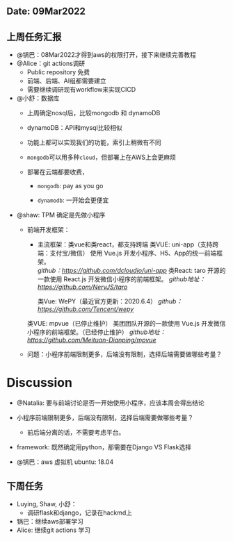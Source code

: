 ## Date: 09Mar2022

## 上周任务汇报

- @锅巴：08Mar2022才得到aws的权限打开，接下来继续完善教程
- @Alice：git actions调研
  - Public repository 免费
  - 前端、后端、AI组都需要建立
  - 需要继续调研现有workflow来实现CICD
- @小舒：数据库
  - 上周确定nosql后，比较mongodb 和 dynamoDB

  - dynamoDB：API和mysql比较相似

  - 功能上都可以实现我们的功能，索引上稍微有不同

  - `mongodb`可以用多种`cloud`，但部署上在AWS上会更麻烦

  - 部署在云端都要收费，
    - `mongodb`: pay as you go

    - `dynamodb`: 一开始会更便宜
- @shaw: TPM 确定是先做小程序
  - 前端开发框架：
    - 主流框架：类vue和类react，都支持跨端
     类VUE: uni-app（支持跨端：支付宝/微信）
        使用 Vue.js 开发小程序、H5、App的统一前端框架。  
         *github：https://github.com/dcloudio/uni-app*
      类React: taro
      开源的一款使用 React.js 开发微信小程序的前端框架。
      *github地址：https://github.com/NervJS/taro*
      
      类Vue: WePY（最近官方更新：2020.6.4）
        *github：https://github.com/Tencent/wepy*

    类VUE: mpvue（已停止维护）
      美团团队开源的一款使用 Vue.js 开发微信小程序的前端框架。（已经停止维护）
      *github地址：https://github.com/Meituan-Dianping/mpvue*
      
  - 问题：小程序前端限制更多，后端没有限制，选择后端需要做哪些考量？



# Discussion

- @Natalia: 要与前端讨论是否一开始使用小程序，应该本周会得出结论
- 小程序前端限制更多，后端没有限制，选择后端需要做哪些考量？
  - 前后端分离的话，不需要考虑平台。
- framework: 既然确定用python，那需要在Django VS Flask选择

- @锅巴：aws 虚拟机 ubuntu: 18.04

## 下周任务

- Luying, Shaw, 小舒：
  - 调研flask和django，记录在hackmd上
- 锅巴：继续aws部署学习
- Alice: 继续git actions 学习
